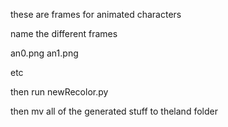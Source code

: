 these are frames for animated characters

name the different frames


an0.png
an1.png 

etc

then run newRecolor.py

then mv all of the generated stuff to theland folder

